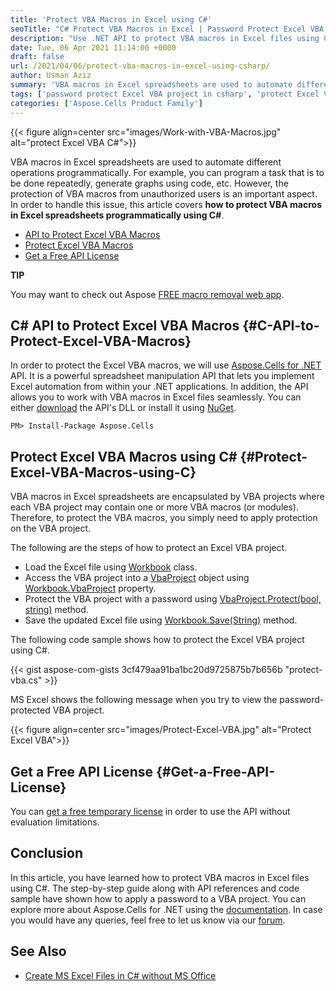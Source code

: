 ```yaml
---
title: 'Protect VBA Macros in Excel using C#'
seoTitle: "C# Protect VBA Macros in Excel | Password Protect Excel VBA Projects"
description: "Use .NET API to protect VBA macros in Excel files using C#. Apply password protection to VBA projects in Excel files in ASP.NET or other .NET applications."
date: Tue, 06 Apr 2021 11:14:00 +0000
draft: false
url: /2021/04/06/protect-vba-macros-in-excel-using-csharp/
author: Usman Aziz
summary: 'VBA macros in Excel spreadsheets are used to automate different operations programmatically. For example, you can program a task that is to be done repeatedly, generate graphs using code, etc. However, the protection of VBA macros from unauthorized users is an important aspect. In order to handle this issue, this article covers **how to protect VBA macros in Excel spreadsheets programmatically using C#**.'
tags: ['password protect Excel VBA project in csharp', 'protect Excel VBA project in csharp']
categories: ['Aspose.Cells Product Family']
---
```




{{< figure align=center src="images/Work-with-VBA-Macros.jpg" alt="protect Excel VBA C#">}}


VBA macros in Excel spreadsheets are used to automate different operations programmatically. For example, you can program a task that is to be done repeatedly, generate graphs using code, etc. However, the protection of VBA macros from unauthorized users is an important aspect. In order to handle this issue, this article covers **how to protect VBA macros in Excel spreadsheets programmatically using C#**.

*   [API to Protect Excel VBA Macros][1]
*   [Protect Excel VBA Macros][2]
*   [Get a Free API License][3]

**TIP**

You may want to check out Aspose [FREE macro removal web app][4].

## C# API to Protect Excel VBA Macros {#C-API-to-Protect-Excel-VBA-Macros}

In order to protect the Excel VBA macros, we will use [Aspose.Cells for .NET][5] API. It is a powerful spreadsheet manipulation API that lets you implement Excel automation from within your .NET applications. In addition, the API allows you to work with VBA macros in Excel files seamlessly. You can either [download][6] the API's DLL or install it using [NuGet][7].

```
PM> Install-Package Aspose.Cells
```

## Protect Excel VBA Macros using C# {#Protect-Excel-VBA-Macros-using-C}

VBA macros in Excel spreadsheets are encapsulated by VBA projects where each VBA project may contain one or more VBA macros (or modules). Therefore, to protect the VBA macros, you simply need to apply protection on the VBA project.

The following are the steps of how to protect an Excel VBA project.

*   Load the Excel file using [Workbook][8] class.
*   Access the VBA project into a [VbaProject][9] object using [Workbook.VbaProject][10] property.
*   Protect the VBA project with a password using [VbaProject.Protect(bool, string)][11] method.
*   Save the updated Excel file using [Workbook.Save(String)][12] method.

The following code sample shows how to protect the Excel VBA project using C#.

{{< gist aspose-com-gists 3cf479aa91ba1bc20d9725875b7b656b "protect-vba.cs" >}}

MS Excel shows the following message when you try to view the password-protected VBA project.



{{< figure align=center src="images/Protect-Excel-VBA.jpg" alt="Protect Excel VBA">}}


## Get a Free API License {#Get-a-Free-API-License}

You can [get a free temporary license][13] in order to use the API without evaluation limitations.

## Conclusion

In this article, you have learned how to protect VBA macros in Excel files using C#. The step-by-step guide along with API references and code sample have shown how to apply a password to a VBA project. You can explore more about Aspose.Cells for .NET using the [documentation][14]. In case you would have any queries, feel free to let us know via our [forum][15].

## See Also

*   [Create MS Excel Files in C# without MS Office][16]




[1]: #C-API-to-Protect-Excel-VBA-Macros
[2]: #Protect-Excel-VBA-Macros-using-C
[3]: #Get-a-Free-API-License
[4]: https://products.aspose.app/slides/remove-macros
[5]: https://products.aspose.com/cells/net
[6]: https://downloads.aspose.com/cells/net
[7]: https://nuget.org/packages/Aspose.Cells
[8]: https://apireference.aspose.com/cells/net/aspose.cells/workbook
[9]: https://apireference.aspose.com/cells/net/aspose.cells.vba/vbaproject
[10]: https://apireference.aspose.com/cells/net/aspose.cells/workbook/properties/vbaproject
[11]: https://apireference.aspose.com/cells/net/aspose.cells.vba/vbaproject/methods/protect
[12]: https://apireference.aspose.com/cells/net/aspose.cells.workbook/save/methods/2
[13]: https://purchase.aspose.com/temporary-license
[14]: https://docs.aspose.com/cells/net/getting-started/
[15]: https://forum.aspose.com/
[16]: https://blog.aspose.com/2020/01/21/create-excel-xls-xlsx-programmatically-in-csharp-net/





